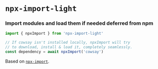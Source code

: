 # `npx-import-light`

### Import modules and load them if needed deferred from npm

```js
import { npxImport } from 'npx-import-light'

// If cowsay isn't installed locally, npxImport will try
// to download, install & load it, completely seamlessly.
const dependency = await npxImport('cowsay')
```

Based on [`npx-import`](https://github.com/geelen/npx-import).
